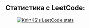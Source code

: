 <div align="center"/>

## Статистика с LeetCode:

[![KnlnKS's LeetCode stats](https://leetcode-stats-six.vercel.app/api?username=khaphachao-phrachao)](https://github.com/madushadhanushka/github-readme)
